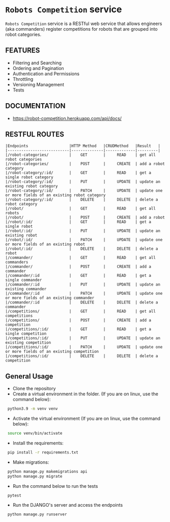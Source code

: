 # `Robots Competition` service

`Robots Competition` service is a RESTful web service that allows engineers (aka commanders) register competitions for robots that are
grouped into robot categories.

## FEATURES
* Filtering and Searching  
* Ordering and Pagination
* Authentication and Permissions
* Throttling
* Versioning Management
* Tests

## DOCUMENTATION
* https://robot-competition.herokuapp.com/api/docs/

## RESTFUL ROUTES

```text
|Endpoints                  |HTTP Method   |CRUDMethod   |Result   |
|---------------------------|--------------|-------------|---------|
|/robot-categories/         |    GET       |     READ    | get all robot categories
|/robot-categories/         |    POST      |     CREATE  | add a robot category
|/robot-category/:id/       |    GET       |     READ    | get a single robot category
|/robot-category/:id/       |    PUT       |     UPDATE  | update an existing robot category
|/robot-category/:id/       |    PATCH     |     UPDATE  | update one or more fields of an existing robot category
|/robot-category/:id/       |    DELETE    |     DELETE  | delete a robot category
|/robot/                    |    GET       |     READ    | get all robots
|/robot/                    |    POST      |     CREATE  | add a robot
|/robot/:id/                |    GET       |     READ    | get a single robot
|/robot/:id/                |    PUT       |     UPDATE  | update an existing robot
|/robot/:id/                |    PATCH     |     UPDATE  | update one or more fields of an existing robot
|/robot/:id/                |    DELETE    |     DELETE  | delete a robot
|/commander/                |    GET       |     READ    | get all commanders
|/commander/                |    POST      |     CREATE  | add a commander
|/commander/:id             |    GET       |     READ    | get a single commander
|/commander/:id             |    PUT       |     UPDATE  | update an existing commander
|/commander/:id             |    PATCH     |     UPDATE  | update one or more fields of an existing commander
|/commander/:id             |    DELETE    |     DELETE  | delete a commander
|/competitions/             |    GET       |     READ    | get all competitions
|/competitions/             |    POST      |     CREATE  | add a competition
|/competitions/:id/         |    GET       |     READ    | get a single competition
|/competitions/:id/         |    PUT       |     UPDATE  | update an existing competition
|/competitions/:id/         |    PATCH     |     UPDATE  | update one or more fields of an existing competition
|/competitions/:id/         |    DELETE    |     DELETE  | delete a competition
```

## General Usage

* Clone the repository
* Create a virtual environment in the folder. (If you are on linux, use the command below):
```bash
 python3.9 -m venv venv
```
* Activate the virtual environment (If you are on linux, use the command below):
```bash
 source venv/bin/activate
```
* Install the requirements:
```bash
 pip install -r requirements.txt
```
* Make migrations:
```bash
 python manage.py makemigrations api
 python manage.py migrate
```
* Run the command below to run the tests
```
 pytest
```
* Run the DJANGO's server and access the endpoints
```
 python manage.py runserver
```

